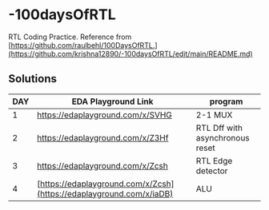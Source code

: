 # -100daysOfRTL
RTL Coding Practice. Reference from [https://github.com/raulbehl/100DaysOfRTL.](https://github.com/krishna12890/-100daysOfRTL/edit/main/README.md) 



## Solutions

| DAY | EDA Playground Link | program |
|----------|----------|----------|
| 1   |  https://edaplayground.com/x/SVHG |  2-1 MUX |
| 2   | https://edaplayground.com/x/Z3Hf  | RTL Dff with asynchronous reset |
| 3   | https://edaplayground.com/x/Zcsh | RTL Edge detector |
| 4   | [https://edaplayground.com/x/Zcsh](https://edaplayground.com/x/iaDB) | ALU |




